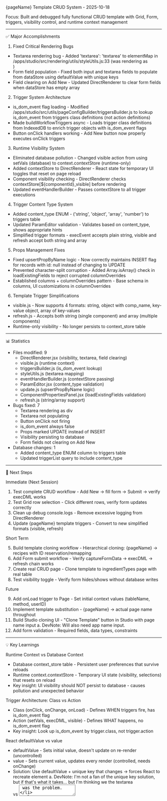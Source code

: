 {pageName} Template CRUD System - 2025-10-18

  Focus: Built and debugged fully functional CRUD template with Grid, Form, triggers, visibility control, and runtime context management

  ---
  ✅ Major Accomplishments

  1. Fixed Critical Rendering Bugs

  - Textarea rendering bug - Added 'textarea': 'textarea' to elementMap in /apps/studio/src/rendering/utils/styleUtils.js:33 (was rendering as <div>)
  - Form field population - Fixed both input and textarea fields to populate from dataStore using defaultValue with unique keys
  - Field clearing on Add New - Updated DirectRenderer to clear form fields when dataStore has empty array

  2. Trigger System Architecture

  - is_dom_event flag loading - Modified /apps/studio/src/utils/pageConfigBuilder/triggersBuilder.js to lookup is_dom_event from triggers class definitions (not action definitions)
  - Made buildWorkflowTriggers async - Loads trigger class definitions from IndexedDB to enrich trigger objects with is_dom_event flags
  - Button onClick handlers working - Add New button now properly executes onClick triggers

  3. Runtime Visibility System

  - Eliminated database pollution - Changed visible action from using setVals (database) to context.contextStore (runtime-only)
  - Added contextStore to DirectRenderer - React state for temporary UI toggles that reset on page reload
  - Component visibility checking - DirectRenderer checks contextStore[${componentId}_visible] before rendering
  - Updated eventHandlerBuilder - Passes contextStore to all trigger executions

  4. Trigger Content Type System

  - Added content_type ENUM - ('string', 'object', 'array', 'number') to triggers table
  - Updated ParamEditor validation - Validates based on content_type, shows appropriate hints
  - Simplified trigger formats - execEvent accepts plain string, visible and refresh accept both string and array

  5. Props Management Fixes

  - Fixed upsertPropByName logic - Now correctly maintains INSERT flag for records with id: null instead of changing to UPDATE
  - Prevented character-split corruption - Added Array.isArray() check in loadExistingFields to reject corrupted columnOverrides
  - Established columns + columnOverrides pattern - Base schema in columns, UI customizations in columnOverrides

  6. Template Trigger Simplifications

  - visible.js - Now supports 4 formats: string, object with comp_name, key-value object, array of key-values
  - refresh.js - Accepts both string (single component) and array (multiple components)
  - Runtime-only visibility - No longer persists to context_store table

  ---
  📊 Statistics

  - Files modified: 9
    - DirectRenderer.jsx (visibility, textarea, field clearing)
    - visible.js (runtime context)
    - triggersBuilder.js (is_dom_event lookup)
    - styleUtils.js (textarea mapping)
    - eventHandlerBuilder.js (contextStore passing)
    - ParamEditor.jsx (content_type validation)
    - update.js (upsertPropByName logic)
    - ComponentPropertiesPanel.jsx (loadExistingFields validation)
    - refresh.js (string/array support)
  - Bugs fixed: 7
    - Textarea rendering as div
    - Textarea not populating
    - Button onClick not firing
    - is_dom_event always false
    - Props marked UPDATE instead of INSERT
    - Visibility persisting to database
    - Form fields not clearing on Add New
  - Database changes: 1
    - Added content_type ENUM column to triggers table
    - Updated triggerList query to include content_type

  ---
  🚀 Next Steps

  Immediate (Next Session)

  1. Test complete CRUD workflow - Add New → fill form → Submit → verify execDML works
  2. Test Grid row selection - Click different rows, verify form updates correctly
  3. Clean up debug console.logs - Remove excessive logging from DirectRenderer
  4. Update {pageName} template triggers - Convert to new simplified formats (visible, refresh)

  Short Term

  5. Build template cloning workflow - Hierarchical cloning: {pageName} → recipes with ID reservation/remapping
  6. Add Form submit workflow - Verify captureFormData → execDML → refresh chain works
  7. Create real CRUD page - Clone template to ingredientTypes page with real table
  8. Test visibility toggle - Verify form hides/shows without database writes

  Future

  9. Add onLoad trigger to Page - Set initial context values (tableName, method, userID)
  10. Implement template substitution - {pageName} → actual page name throughout
  11. Build Studio cloning UI - "Clone Template" button in Studio with page name input
    a. DevNote:  Will also need app name input.
  12. Add form validation - Required fields, data types, constraints

  ---
  💡 Key Learnings

  Runtime Context vs Database Context

  - Database context_store table - Persistent user preferences that survive reloads
  - Runtime context.contextStore - Temporary UI state (visibility, selections) that resets on reload
  - Key insight: UI visibility should NOT persist to database - causes pollution and unexpected behavior

  Trigger Architecture: Class vs Action

  - Class (onClick, onChange, onLoad) - Defines WHEN triggers fire, has is_dom_event flag
  - Action (setVals, execDML, visible) - Defines WHAT happens, no is_dom_event flag
  - Key insight: Look up is_dom_event by trigger.class, not trigger.action

  React defaultValue vs value

  - defaultValue - Sets initial value, doesn't update on re-render (uncontrolled)
  - value - Sets current value, updates every render (controlled, needs onChange)
  - Solution: Use defaultValue + unique key that changes → forces React to recreate element
   a. DevNote:  I'm not a fan of the unique key solution, but if that's what it takes... but I'm thinking we the textarea <div> vs <textArea> was the problem.

  Element Mapping Completeness

  - Missing mappings cause fallback to div - Always check getHtmlElement when adding new component types
  - Common mistake: Assuming type="textarea" automatically creates <textarea> - it doesn't!

  Data Normalization Patterns

  - columns (base schema from DB) + columnOverrides (UI customizations) = merged column config
  - Separation of concerns: DB schema separate from UI preferences
  - Merging happens in componentBuilder.js before rendering

  ---
  📝 Code Snippets

  Visibility Toggle (Runtime Only)

  // In visible.js - no database writes
  context.contextStore[`${componentId}_visible`] = true;

  // In DirectRenderer - check before rendering
  if (contextStore[`${id}_visible`] === false) {
    return null; // Hide component
  }

  Field Clearing Pattern

  // Check for empty array to clear fields
  if (data && Array.isArray(data)) {
    hasData = true;
    if (data.length > 0) {
      fieldValue = data[0][fieldName];
    } else {
      fieldValue = ''; // Clear on empty array
    }
  }

  Content Type Validation

  ALTER TABLE triggers
  ADD COLUMN content_type ENUM('string', 'object', 'array', 'number') DEFAULT 'object';

  // ParamEditor validates based on type
  if (contentType === 'array' && !Array.isArray(parsed)) {
    setError('Expected array format: [...]');
  }

  ---
  Status: {pageName} template is fully functional with Grid display, row selection, form population, field clearing, and visibility toggling. Ready to test complete CRUD workflow
  (Submit button) and build template cloning system. 🚀